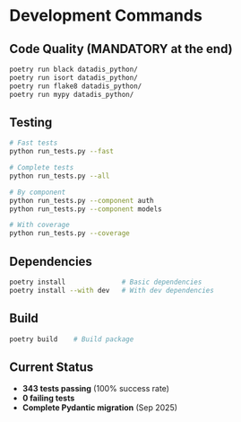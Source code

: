 # Development Commands

## Code Quality (MANDATORY at the end)
```bash
poetry run black datadis_python/
poetry run isort datadis_python/
poetry run flake8 datadis_python/
poetry run mypy datadis_python/
```

## Testing
```bash
# Fast tests
python run_tests.py --fast

# Complete tests
python run_tests.py --all

# By component
python run_tests.py --component auth
python run_tests.py --component models

# With coverage
python run_tests.py --coverage
```

## Dependencies
```bash
poetry install              # Basic dependencies
poetry install --with dev   # With dev dependencies
```

## Build
```bash
poetry build    # Build package
```

## Current Status
- **343 tests passing** (100% success rate)
- **0 failing tests**
- **Complete Pydantic migration** (Sep 2025)
